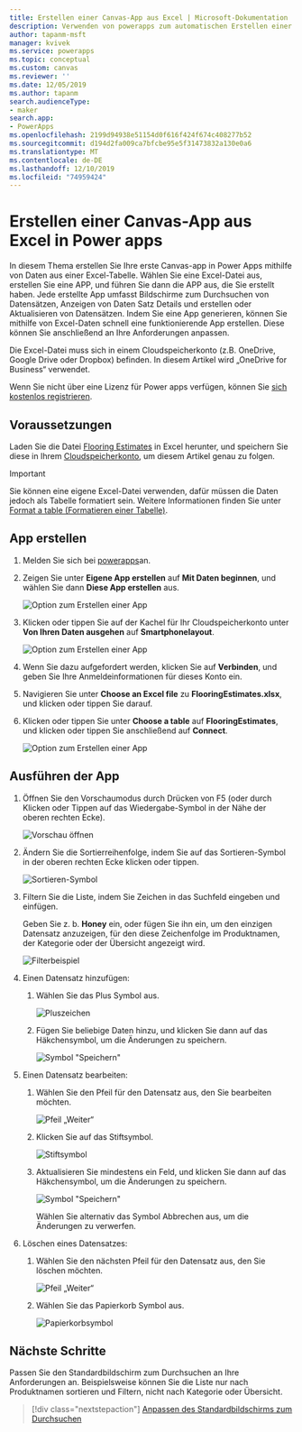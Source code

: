 ```yaml
---
title: Erstellen einer Canvas-App aus Excel | Microsoft-Dokumentation
description: Verwenden von powerapps zum automatischen Erstellen einer Canvas-App mithilfe einer Excel-Datei, die in einem cloudspeicherkonto gespeichert ist
author: tapanm-msft
manager: kvivek
ms.service: powerapps
ms.topic: conceptual
ms.custom: canvas
ms.reviewer: ''
ms.date: 12/05/2019
ms.author: tapanm
search.audienceType:
- maker
search.app:
- PowerApps
ms.openlocfilehash: 2199d94938e51154d0f616f424f674c408277b52
ms.sourcegitcommit: d194d2fa009ca7bfcbe95e5f31473832a130e0a6
ms.translationtype: MT
ms.contentlocale: de-DE
ms.lasthandoff: 12/10/2019
ms.locfileid: "74959424"
---
```

# <a name="create-a-canvas-app-from-excel-in-power-apps"></a>Erstellen einer Canvas-App aus Excel in Power apps

In diesem Thema erstellen Sie Ihre erste Canvas-app in Power Apps mithilfe von Daten aus einer Excel-Tabelle. Wählen Sie eine Excel-Datei aus, erstellen Sie eine APP, und führen Sie dann die APP aus, die Sie erstellt haben. Jede erstellte App umfasst Bildschirme zum Durchsuchen von Datensätzen, Anzeigen von Daten Satz Details und erstellen oder Aktualisieren von Datensätzen. Indem Sie eine App generieren, können Sie mithilfe von Excel-Daten schnell eine funktionierende App erstellen. Diese können Sie anschließend an Ihre Anforderungen anpassen. 

Die Excel-Datei muss sich in einem Cloudspeicherkonto (z.B. OneDrive, Google Drive oder Dropbox) befinden. In diesem Artikel wird „OneDrive for Business“ verwendet.

Wenn Sie nicht über eine Lizenz für Power apps verfügen, können Sie [sich kostenlos registrieren](../signup-for-powerapps.md).

## <a name="prerequisites"></a>Voraussetzungen

Laden Sie die Datei [Flooring Estimates](https://az787822.vo.msecnd.net/documentation/get-started-from-data/FlooringEstimates.xlsx) in Excel herunter, und speichern Sie diese in Ihrem [Cloudspeicherkonto](connections/cloud-storage-blob-connections.md), um diesem Artikel genau zu folgen.

> [!IMPORTANT]
> Sie können eine eigene Excel-Datei verwenden, dafür müssen die Daten jedoch als Tabelle formatiert sein. Weitere Informationen finden Sie unter [Format a table (Formatieren einer Tabelle)](how-to-excel-tips.md). 

## <a name="create-the-app"></a>App erstellen

1. Melden Sie sich bei [powerapps](https://make.powerapps.com?utm_source=padocs&utm_medium=linkinadoc&utm_campaign=referralsfromdoc)an.

1. Zeigen Sie unter **Eigene App erstellen** auf **Mit Daten beginnen**, und wählen Sie dann **Diese App erstellen** aus.

    ![Option zum Erstellen einer App](./media/get-started-create-from-data/start-from-data.png)

1. Klicken oder tippen Sie auf der Kachel für Ihr Cloudspeicherkonto unter **Von Ihren Daten ausgehen** auf **Smartphonelayout**.

    ![Option zum Erstellen einer App](./media/get-started-create-from-data/odfb-tile.png)

1. Wenn Sie dazu aufgefordert werden, klicken Sie auf **Verbinden**, und geben Sie Ihre Anmeldeinformationen für dieses Konto ein.

1. Navigieren Sie unter **Choose an Excel file** zu **FlooringEstimates.xlsx**, und klicken oder tippen Sie darauf. 

1. Klicken oder tippen Sie unter **Choose a table** auf **FlooringEstimates**, und klicken oder tippen Sie anschließend auf **Connect**.

    ![Option zum Erstellen einer App](./media/get-started-create-from-data/choose-table.png)

## <a name="run-the-app"></a>Ausführen der App

1. Öffnen Sie den Vorschaumodus durch Drücken von F5 (oder durch Klicken oder Tippen auf das Wiedergabe-Symbol in der Nähe der oberen rechten Ecke).

    ![Vorschau öffnen](./media/get-started-create-from-data/open-preview.png)

1. Ändern Sie die Sortierreihenfolge, indem Sie auf das Sortieren-Symbol in der oberen rechten Ecke klicken oder tippen.

    ![Sortieren-Symbol](./media/get-started-create-from-data/sort-icon.png)

1. Filtern Sie die Liste, indem Sie Zeichen in das Suchfeld eingeben und einfügen.

    Geben Sie z. b. **Honey** ein, oder fügen Sie ihn ein, um den einzigen Datensatz anzuzeigen, für den diese Zeichenfolge im Produktnamen, der Kategorie oder der Übersicht angezeigt wird.

    ![Filterbeispiel](./media/get-started-create-from-data/filter-example.png)

1. Einen Datensatz hinzufügen:

    1. Wählen Sie das Plus Symbol aus.

        ![Pluszeichen](./media/get-started-create-from-data/plus-icon.png)

    1. Fügen Sie beliebige Daten hinzu, und klicken Sie dann auf das Häkchensymbol, um die Änderungen zu speichern.

        ![Symbol "Speichern"](./media/get-started-create-from-data/save-icon.png)

1. Einen Datensatz bearbeiten:

    1. Wählen Sie den Pfeil für den Datensatz aus, den Sie bearbeiten möchten.

        ![Pfeil „Weiter“](./media/get-started-create-from-data/next-arrow.png)

    1. Klicken Sie auf das Stiftsymbol.

        ![Stiftsymbol](./media/get-started-create-from-data/pencil-icon.png)

    1. Aktualisieren Sie mindestens ein Feld, und klicken Sie dann auf das Häkchensymbol, um die Änderungen zu speichern.

        ![Symbol "Speichern"](./media/get-started-create-from-data/save-icon.png)

        Wählen Sie alternativ das Symbol Abbrechen aus, um die Änderungen zu verwerfen.

1. Löschen eines Datensatzes:

    1. Wählen Sie den nächsten Pfeil für den Datensatz aus, den Sie löschen möchten.

        ![Pfeil „Weiter“](./media/get-started-create-from-data/next-arrow.png)

    1. Wählen Sie das Papierkorb Symbol aus.

        ![Papierkorbsymbol](./media/get-started-create-from-data/trash-icon.png)

## <a name="next-steps"></a>Nächste Schritte

Passen Sie den Standardbildschirm zum Durchsuchen an Ihre Anforderungen an. Beispielsweise können Sie die Liste nur nach Produktnamen sortieren und Filtern, nicht nach Kategorie oder Übersicht.

> [!div class="nextstepaction"]
> [Anpassen des Standardbildschirms zum Durchsuchen](customize-layout-sharepoint.md)
